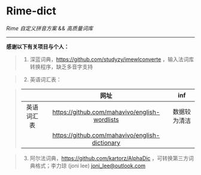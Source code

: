 # Rime-dict  

*Rime 自定义拼音方案 &amp;&amp; 高质量词库*  

---

**感谢以下有关项目与个人：**  
> 1. 深蓝词典，https://github.com/studyzy/imewlconverte ，输入法词库转换程序，缺乏多音字支持

> 2. 英语词汇表： 

   > | | 网址 | inf |
   > | :---: | :---: | :---: |
   > | 英语词汇表 | https://github.com/mahavivo/english-wordlists | 数据较为清洁 |
   > | | https://github.com/mahavivo/english-dictionary | |

> 3. 阿尔法词典，https://github.com/kartorz/AlphaDic ，可转换第三方词典格式；李力琼 (joni lee) joni_lee@outlook.com  

